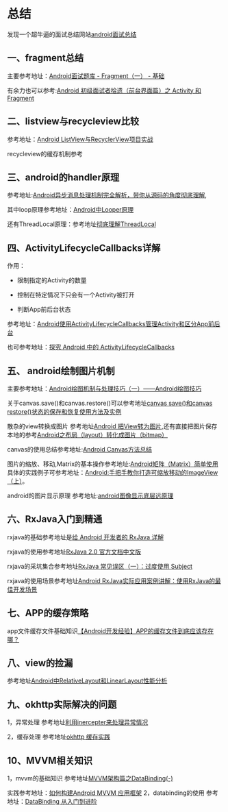 # 总结
发现一个超牛逼的面试总结网站[android面试总结](https://www.kancloud.cn/s1657292627/android_ios/622859)
## 一、fragment总结
主要参考地址：[Android面试题库 - Fragment（一） - 基础 ](http://fullscreendeveloper.cn/articles/2018/09/02/1535901570200.html)

有余力也可以参考:[Android 初级面试者拾遗（前台界面篇）之 Activity 和 Fragment](https://segmentfault.com/a/1190000016902580?utm_medium=referral&utm_source=tuicool)
## 二、listview与recycleview比较
参考地址：[Android ListView与RecyclerView项目实战](https://segmentfault.com/a/1190000014087755)

recycleview的缓存机制参考[]()
## 三、android的handler原理
参考地址:[Android异步消息处理机制完全解析，带你从源码的角度彻底理解](https://blog.csdn.net/guolin_blog/article/details/9991569),

其中loop原理参考地址：[Android中Looper原理](https://blog.csdn.net/u014803950/article/details/80832581)

还有ThreadLocal原理：参考地址[彻底理解ThreadLocal](https://www.cnblogs.com/ldq2016/p/9041856.html)

## 四、ActivityLifecycleCallbacks详解

作用：
- 限制指定的Activity的数量

- 控制在特定情况下只会有一个Activity被打开

- 判断App前后台状态

参考地址：[Android使用ActivityLifecycleCallbacks管理Activity和区分App前后台](https://www.cnblogs.com/renhui/p/11074604.html)

也可参考地址：[探究 Android 中的 ActivityLifecycleCallbacks](https://www.jianshu.com/p/77f754446009)
## 五、 android绘制图片机制
主要参考地址：[Android绘图机制与处理技巧（一）——Android绘图技巧](https://blog.csdn.net/tw19911005/article/details/51461239)

关于canvas.save()和canvas.restore()可以参考地址[canvas save()和canvas restore()状态的保存和恢复使用方法及实例](https://www.cnblogs.com/mmzuo-798/p/9969188.html)

散杂的view转换成图片 参考地址[Android 把View转为图片](https://www.jianshu.com/p/3d03c66cf169?tdsourcetag=s_pctim_aiomsg),还有直接把图片保存本地的参考[Android之布局（layout）转化成图片（bitmap）](https://blog.csdn.net/qq_36347817/article/details/85985603)

canvas的使用总结参考地址:[Android Canvas方法总结](https://www.cnblogs.com/javasxl/p/9397770.html)

图片的缩放、移动,Matrix的基本操作参考地址:[Android矩阵（Matrix）简单使用](https://blog.csdn.net/MonaLisaTearr/article/details/80177726)具体的实践例子可参考地址：[Android:手把手教你打造可缩放移动的ImageView（上）](https://www.cnblogs.com/linjzong/p/4211661.html)。

android的图片显示原理 参考地址:[android图像显示底层远原理](https://sufushi.github.io/2018/03/08/android%E5%9B%BE%E5%83%8F%E6%98%BE%E7%A4%BA%E5%BA%95%E5%B1%82%E8%BF%9C%E5%8E%9F%E7%90%86/)
## 六、RxJava入门到精通
rxjava的基础参考地址是[给 Android 开发者的 RxJava 详解](http://gank.io/post/560e15be2dca930e00da1083)

rxjava的使用参考地址[RxJava 2.0 官方文档中文版](https://www.jianshu.com/p/733c19794fdf)

rxjava的采坑集合参考地址[RxJava 常见误区（一）：过度使用 Subject](https://blog.csdn.net/love_yan_1314/article/details/60145183)

rxjava的使用场景参考地址[Android RxJava实际应用案例讲解：使用RxJava的最佳开发场景](https://blog.csdn.net/carson_ho/article/details/79168723)

## 七、APP的缓存策略

app文件缓存文件基础知识[【Android开发经验】APP的缓存文件到底应该存在哪？](https://blog.csdn.net/shakespeare001/article/details/50546809)

## 八、view的捡漏
参考地址[Android中RelativeLayout和LinearLayout性能分析](https://www.jianshu.com/p/8a7d059da746)

## 九、okhttp实际解决的问题
1，异常处理
参考地址[利用inercepter来处理异常情况](https://segmentfault.com/a/1190000020694029?utm_source=tag-newest)

2，缓存处理
参考地址[okhttp 缓存实践](https://www.jianshu.com/p/4550f14338db)

## 10、MVVM相关知识
1，mvvm的基础知识
参考地址[MVVM架构篇之DataBinding(-)](https://juejin.im/post/5beef45be51d450cb4185319)

实践参考地址：[如何构建Android MVVM 应用框架](https://tech.meituan.com/2016/11/11/android-mvvm.html)
2，databinding的使用
参考地址：[DataBinding 从入门到进阶](https://juejin.im/post/5b02cf8c6fb9a07aa632146d)

